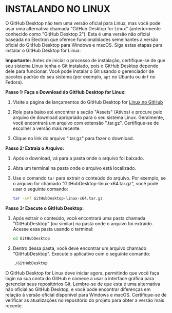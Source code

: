 # INSTALANDO NO LINUX
O GitHub Desktop não tem uma versão oficial para Linux, mas você pode usar uma alternativa chamada "GitHub Desktop for Linux" (anteriormente conhecido como "GitHub Desktop 2"). Esta é uma versão não oficial baseada no Electron que oferece funcionalidades semelhantes à versão oficial do GitHub Desktop para Windows e macOS. Siga estas etapas para instalar o GitHub Desktop for Linux:

**Importante:** Antes de iniciar o processo de instalação, certifique-se de que seu sistema Linux tenha o Git instalado, pois o GitHub Desktop depende dele para funcionar. Você pode instalar o Git usando o gerenciador de pacotes padrão do seu sistema (por exemplo, `apt` no Ubuntu ou `dnf` no Fedora).

**Passo 1: Faça o Download do GitHub Desktop for Linux:**

1. Visite a página de lançamentos do GitHub Desktop for [Linux no GitHub](https://github.com/shiftkey/desktop/releases)

2. Role para baixo até encontrar a seção "Assets" (Ativos) e procure pelo arquivo de download apropriado para o seu sistema Linux. Geralmente, você encontrará um arquivo com extensão ".tar.gz". Certifique-se de escolher a versão mais recente.

3. Clique no link do arquivo ".tar.gz" para fazer o download.

**Passo 2: Extraia o Arquivo:**

1. Após o download, vá para a pasta onde o arquivo foi baixado.

2. Abra um terminal na pasta onde o arquivo está localizado.

3. Use o comando `tar` para extrair o conteúdo do arquivo. Por exemplo, se o arquivo for chamado "GitHubDesktop-linux-x64.tar.gz", você pode usar o seguinte comando:
   
   ```bash
   tar -xvf GitHubDesktop-linux-x64.tar.gz
   ```

**Passo 3: Execute o GitHub Desktop:**

1. Após extrair o conteúdo, você encontrará uma pasta chamada "GitHubDesktop" (ou similar) na pasta onde o arquivo foi extraído. Acesse essa pasta usando o terminal:

   ```bash
   cd GitHubDesktop
   ```

2. Dentro dessa pasta, você deve encontrar um arquivo chamado "GitHubDesktop". Execute o aplicativo com o seguinte comando:

   ```bash
   ./GitHubDesktop
   ```

O GitHub Desktop for Linux deve iniciar agora, permitindo que você faça login na sua conta do GitHub e comece a usar a interface gráfica para gerenciar seus repositórios Git. Lembre-se de que esta é uma alternativa não oficial ao GitHub Desktop, e você pode encontrar diferenças em relação à versão oficial disponível para Windows e macOS. Certifique-se de verificar as atualizações no repositório do projeto para obter a versão mais recente.